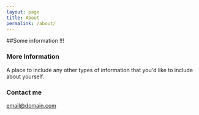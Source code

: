 ```yaml
---
layout: page
title: About
permalink: /about/
---
```


##Some information !!!

### More Information

A place to include any other types of information that you'd like to include about yourself.

### Contact me

[email@domain.com](mailto:email@domain.com)
